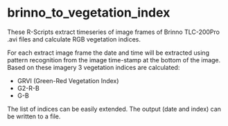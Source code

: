 # brinno_to_vegetation_index
These R-Scripts extract timeseries of image frames of Brinno TLC-200Pro .avi files and calculate RGB vegetation indices.

For each extract image frame the date and time will be extracted using pattern recognition from the image time-stamp at the bottom of the image. Based on these imagery 3 vegetation indices are calculated:
* GRVI (Green-Red Vegetation Index)
* G2-R-B
* G-B

The list of indices can be easily extended. The output (date and index) can be written to a file.
